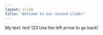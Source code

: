 ```yaml
---
layout: slide
title: "Welcome to our second slide!"
---
```

My text: test 123
Use the left arrow to go back!
